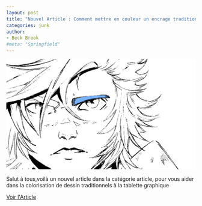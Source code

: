 ```yaml
---
layout: post
title: "Nouvel Article : Comment mettre en couleur un encrage traditionnnel sur Krita"
categories: junk
author:
- Beck Brook
#meta: "Springfield"
---
```

![sourcil coloré](../img/sourcil-colore.jpg)

Salut à tous,voilà un nouvel article dans la catégorie article, pour vous aider dans la colorisation de dessin traditionnels à la tablette graphique


[Voir l'Article](https://beckbrook.github.io/graphisme/coloAvecKrita.html)
